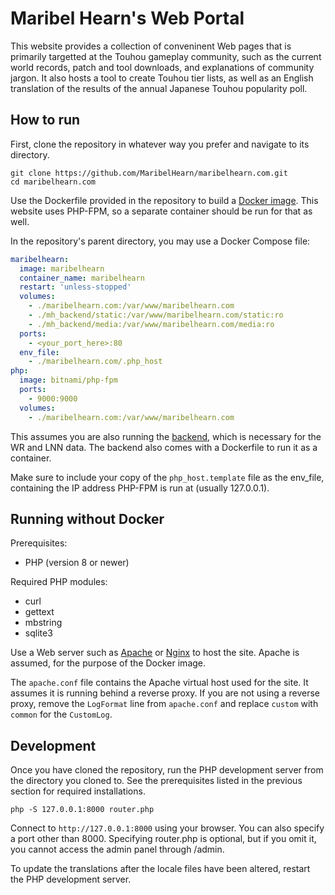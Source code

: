 # Maribel Hearn's Web Portal
This website provides a collection of conveninent Web pages that is primarily targetted at the Touhou gameplay community, such as the current world records, patch and tool downloads, and explanations of community jargon.
It also hosts a tool to create Touhou tier lists, as well as an English translation of the results of the annual Japanese Touhou popularity poll.

## How to run
First, clone the repository in whatever way you prefer and navigate to its directory.
```
git clone https://github.com/MaribelHearn/maribelhearn.com.git
cd maribelhearn.com
```
Use the Dockerfile provided in the repository to build a [Docker image](https://docs.docker.com/). This website uses PHP-FPM, so a separate container should be run for that as well.

In the repository's parent directory, you may use a Docker Compose file:
```YAML
maribelhearn:
  image: maribelhearn
  container_name: maribelhearn
  restart: 'unless-stopped'
  volumes:
    - ./maribelhearn.com:/var/www/maribelhearn.com
    - ./mh_backend/static:/var/www/maribelhearn.com/static:ro
    - ./mh_backend/media:/var/www/maribelhearn.com/media:ro
  ports:
    - <your_port_here>:80
  env_file:
    - ./maribelhearn.com/.php_host
php:
  image: bitnami/php-fpm
  ports:
    - 9000:9000
  volumes:
    - ./maribelhearn.com:/var/www/maribelhearn.com
```

This assumes you are also running the [backend](https://github.com/MaribelHearn/maribelhearn_backend), which is necessary for the WR and LNN data.
The backend also comes with a Dockerfile to run it as a container.

Make sure to include your copy of the `php_host.template` file as the env_file, containing the IP address PHP-FPM is run at (usually 127.0.0.1).

## Running without Docker
Prerequisites:
* PHP (version 8 or newer)

Required PHP modules:
* curl
* gettext
* mbstring
* sqlite3

Use a Web server such as [Apache](https://apache.org/) or [Nginx](https://nginx.org/) to host the site.
Apache is assumed, for the purpose of the Docker image.

The `apache.conf` file contains the Apache virtual host used for the site. It assumes it is running behind a reverse proxy.
If you are not using a reverse proxy, remove the `LogFormat` line from `apache.conf` and replace `custom` with `common` for the `CustomLog`.

## Development
Once you have cloned the repository, run the PHP development server from the directory you cloned to.
See the prerequisites listed in the previous section for required installations.
```
php -S 127.0.0.1:8000 router.php
```
Connect to `http://127.0.0.1:8000` using your browser. You can also specify a port other than 8000.
Specifying router.php is optional, but if you omit it, you cannot access the admin panel through /admin.

To update the translations after the locale files have been altered, restart the PHP development server.
